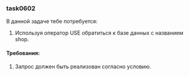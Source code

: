 
### task0602

В данной задаче тебе потребуется:
1. Используя оператор USE обратиться к базе данных с названием shop.


#### Требования:
1.	Запрос должен быть реализован согласно условию.

